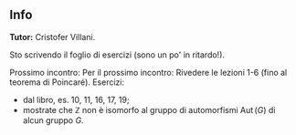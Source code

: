 ## Info

**Tutor:** Cristofer Villani.

Sto scrivendo il foglio di esercizi (sono un po' in ritardo!).

Prossimo incontro: 
Per il prossimo incontro: Rivedere le lezioni 1-6 (fino al teorema di Poincaré). 
Esercizi: 
- dal libro, es. 10, 11, 16, 17, 19;
- mostrate che $\mathbb{Z}$ non è isomorfo al gruppo di automorfismi $\text{Aut}\,(G)$ di alcun gruppo $G$. 


